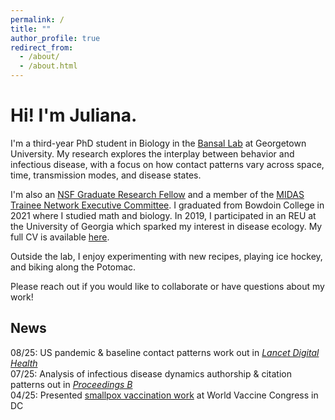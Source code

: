 ```yaml
---
permalink: /
title: ""
author_profile: true
redirect_from: 
  - /about/
  - /about.html
---
```


# Hi! I'm Juliana.

I'm a third-year PhD student in Biology in the <a href='http://bansallab.com/'>Bansal Lab</a> at Georgetown University. My research explores the interplay between behavior and infectious disease, with a focus on how contact patterns vary across space, time, transmission modes, and disease states.

I'm also an <a href="https://www.nsfgrfp.org/">NSF Graduate Research Fellow</a> and a member of the <a href="https://midasnetwork.us/midas-student/">MIDAS Trainee Network Executive Committee</a>. I graduated from Bowdoin College in 2021 where I studied math and biology. In 2019, I participated in an REU at the University of Georgia which sparked my interest in disease ecology. My full CV is available [here](/files/taube-cv.pdf).

Outside the lab, I enjoy experimenting with new recipes, playing ice hockey, and biking along the Potomac. 

Please reach out if you would like to collaborate or have questions about my work!


## News
08/25: US pandemic & baseline contact patterns work out in [<i> Lancet Digital Health</i>](/files/contact.pdf)<br>
07/25: Analysis of infectious disease dynamics authorship & citation patterns out in [<i>Proceedings B</i>](/files/citation.pdf)<br> 
04/25: Presented [smallpox vaccination work](/files/taube-wvc-2025-poster.pdf) at World Vaccine Congress in DC
<!--05/25: Contact patterns manuscript out in <i> The Lancet Digital Health</i>--> <br>